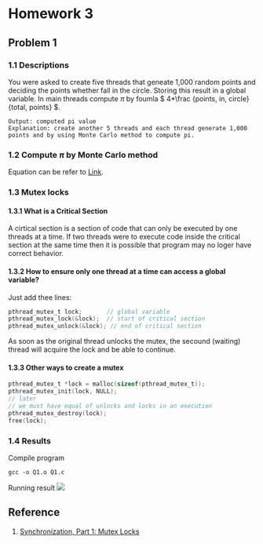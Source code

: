 # Homework 3
## Problem 1
### 1.1 Descriptions
You were asked to create five threads that geneate 1,000 random points and deciding the points whether fall in the circle. Storing this result in a global variable. In main threads compute  $\pi$ by foumla $ 4*\frac {points\, in\, circle} {total\, points} $.
```
Output: computed pi value
Explanation: create another 5 threads and each thread generate 1,000 points and by using Monte Carlo method to compute pi.
```

### 1.2 Compute $\pi$ by Monte Carlo method
Equation can be refer to [Link](https://youtu.be/ELetCV_wX_c).

### 1.3 Mutex locks
#### 1.3.1 What is a Critical Section
A cirtical section is a section of code that can only be executed by one threads at a time. If two threads were to execute code inside the critical section at the same time then it is possible that program may no loger have correct behavior.

#### 1.3.2 How to ensure only one thread at a time can access a global variable?
Just add thee lines:
``` c
pthread_mutex_t lock;       // global variable
pthread_mutex_lock(&lock);  // start of critical section 
pthread_mutex_unlock(&lock); // end of critical section 
```
As soon as the original thread unlocks the mutex, the secound (waiting) thread will acquire the lock and be able to continue.

#### 1.3.3 Other ways to create a mutex

``` c
pthread_mutex_t *lock = malloc(sizeof(pthread_mutex_t));       
pthread_mutex_init(lock, NULL);  
// later
// we must have equal of unlocks and locks in an execution
pthread_mutex_destroy(lock);
free(lock);
```

### 1.4 Results
Compile program
```
gcc -o Q1.o Q1.c
```
Running result
![](https://drive.google.com/uc?export=view&id=1-MIdRa3RGPj9QrZrbETac4qnSEfLNxBw)


## Reference
1. [Synchronization, Part 1: Mutex Locks](https://github.com/angrave/SystemProgramming/wiki/Synchronization%2C-Part-1%3A-Mutex-Locks)
